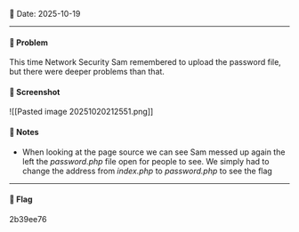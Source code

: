 📅 Date: 2025-10-19

---

#### 🧩 Problem
This time Network Security Sam remembered to upload the password file, but there were deeper problems than that.

#### 📸 Screenshot
![[Pasted image 20251020212551.png]]
#### 📝 Notes
- When looking at the page source we can see Sam messed up again the left the *password.php* file open for people to see. We simply had to change the address from *index.php* to *password.php*  to see the flag

---
#### 🔐 Flag
2b39ee76
